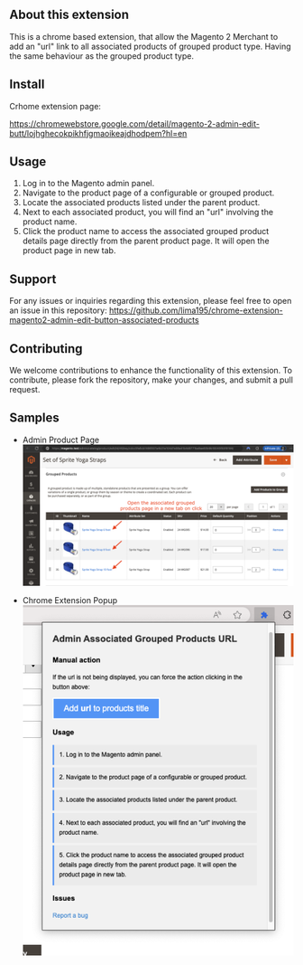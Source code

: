 
## About this extension

This is a chrome based extension, that allow the Magento 2 Merchant to add an "url" link to all associated products of grouped product type. Having the same behaviour as the grouped product type.

## Install

Crhome extension page:

https://chromewebstore.google.com/detail/magento-2-admin-edit-butt/lojhghecokpikhfjgmaoikeajdhodpem?hl=en

## Usage

1. Log in to the Magento admin panel.
2. Navigate to the product page of a configurable or grouped product.
3. Locate the associated products listed under the parent product.
4. Next to each associated product, you will find an "url" involving the product name.
5. Click the product name to access the associated grouped product details page directly from the parent product page. It will open the product page in new tab.

## Support

For any issues or inquiries regarding this extension, please feel free to open an issue in this repository:
https://github.com/lima195/chrome-extension-magento2-admin-edit-button-associated-products

## Contributing

We welcome contributions to enhance the functionality of this extension. To contribute, please fork the repository, make your changes, and submit a pull request.

## Samples

* Admin Product Page &nbsp;
![Admin Product Page](https://raw.githubusercontent.com/lima195/chrome-extension-magento2-admin-edit-button-associated-products/main/images/1.png?raw=true)

* Chrome Extension Popup &nbsp;
![Chrome Extension Popup](https://raw.githubusercontent.com/lima195/chrome-extension-magento2-admin-edit-button-associated-products/main/images/2.png?raw=true)
